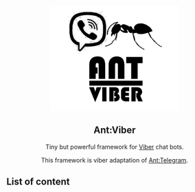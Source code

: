 <p align="center">
    <img src="assets/logo.png" width="300px">
</p>
<h2 align="center">Ant:Viber</h2>
<p align="center">
  Tiny but powerful framework for <a href="https://www.viber.com/">Viber</a> chat bots.
</p>
<p align="center">
  This framework is viber adaptation of <a href="https://www.npmjs.com/package/ant-telegram">Ant:Telegram</a>.
</p>
<p align="center">
    <!-- <a href="https://www.npmjs.com/package/ant-telegram">
        <img src="https://img.shields.io/node/v/ant-telegram.svg">
    </a> -->
    <!-- <a href="https://www.npmjs.com/package/ant-telegram">
        <img src="https://img.shields.io/npm/v/ant-telegram.svg">
    </a> -->
    <!-- <a href="https://travis-ci.org/Xeelley/AntTelegram">
        <img src="https://travis-ci.org/Xeelley/AntTelegram.svg?branch=master">
    </a> -->
</p>




## List of content ##

